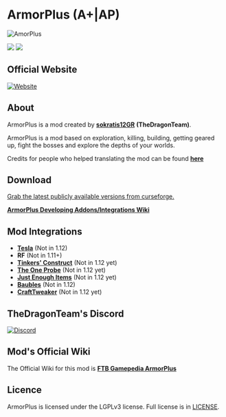 # ArmorPlus (A+|AP)

![](https://sokratis12gr.com/uploads/headerimg.jpg "AmorPlus")

[![](http://cf.way2muchnoise.eu/full_armorplus_downloads.svg)](https://minecraft.curseforge.com/projects/armorplus)
[![](http://cf.way2muchnoise.eu/versions/armorplus.svg)](https://minecraft.curseforge.com/projects/armorplus)

## Official Website

[![Website](https://img.shields.io/website-online-offline-green-orange/https/sokratis12gr.com/mods/armorplus/index.php.svg?style=flat-square)](https://sokratis12gr.com/mods/armorplus/)

## About

ArmorPlus is a mod created by **[sokratis12GR](https://sokratis12gr.com)** **(TheDragonTeam)**. 

ArmorPlus is a mod based on exploration, killing, building, getting geared up, fight the bosses and explore the depths of your worlds.

Credits for people who helped translating the mod can be found **[here](https://github.com/TheDragonTeam/ArmorPlus/blob/1.12/src/main/resources/assets/armorplus/lang/credits.md)**

## Download

[Grab the latest publicly available versions from curseforge.](https://minecraft.curseforge.com/projects/armorplus/files)

**[ArmorPlus Developing Addons/Integrations Wiki](https://github.com/TheDragonTeam/ArmorPlus/wiki)**

## Mod Integrations

* **[Tesla](https://minecraft.curseforge.com/projects/tesla)** (Not in 1.12)
* **RF** (Not in 1.11+)
* **[Tinkers' Construct](https://minecraft.curseforge.com/projects/tinkers-construct)** (Not in 1.12 yet)
* **[The One Probe](https://minecraft.curseforge.com/projects/the-one-probe)** (Not in 1.12 yet)
* **[Just Enough Items](https://minecraft.curseforge.com/projects/just-enough-items-jei)** (Not in 1.12 yet)
* **[Baubles](https://minecraft.curseforge.com/projects/baubles)** (Not in 1.12)
* **[CraftTweaker](https://minecraft.curseforge.com/projects/crafttweaker)** (Not in 1.12 yet)

## TheDragonTeam's Discord

[![Discord](https://img.shields.io/discord/213305542712623105.svg)](https://discord.gg/ZVwmqyx)

## Mod's Official Wiki

The Official Wiki for this mod is
**[FTB Gamepedia ArmorPlus](https://ftb.gamepedia.com/ArmorPlus)**

## Licence

ArmorPlus is licensed under the LGPLv3 license. Full license is in [LICENSE](https://github.com/TheDragonTeam/ArmorPlus/blob/1.12/LICENSE).
